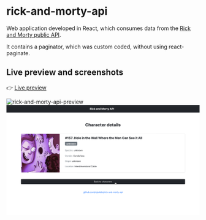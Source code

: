 # rick-and-morty-api

Web application developed in React, which consumes data from the [Rick and Morty public API](https://rickandmortyapi.com).

It contains a paginator, which was custom coded, without using react-paginate.

## Live preview and screenshots

:point_right: [Live preview](https://rojaslabs.github.io/rick-and-morty-api)

![rick-and-morty-api-preview](https://github.com/rojaslabs/rick-and-morty-api/blob/main/rick-and-morty-api-preview.png?raw=true)
![rick-and-morty-api-preview-2](https://github.com/rojaslabs/rick-and-morty-api/blob/main/rick-and-morty-api-preview-2.png?raw=true)
